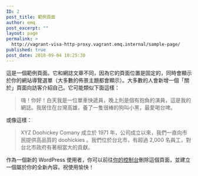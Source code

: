 ```yaml
---
ID: 2
post_title: 範例頁面
author: emq
post_excerpt: ""
layout: page
permalink: >
  http://vagrant-visa-http-proxy.vagrant.emq.internal/sample-page/
published: true
post_date: 2018-09-04 10:25:30
---
```

這是一個範例頁面。它和網誌文章不同，因為它的頁面位置是固定的，同時會顯示於你的網站導覽選單（大多數的佈景主題都會顯示）。大多數的人會新增一個「關於」頁面向訪客介紹自己。它可能類似下面這樣：

<blockquote>嗨！你好！白天我是一位單車快遞員，晚上則是個有抱負的演員，這是我的網誌。我居住在台灣高雄，養了一隻很棒的狗叫小黑，最愛喝台啤。</blockquote>

或像這樣：

<blockquote>XYZ Doohickey Comany 成立於 1971 年，公司成立以來，我們一直向市民提供高品質的 doohickies 。我們位於台北市，有超過 2,000 名員工，對台北市政府有著相當大的貢獻。</blockquote>

作為一個新的 WordPress 使用者，你可以前往<a href="http://vagrant-visa-http-proxy.vagrant.emq.internal/wp-admin/">你的控制台</a>刪除這個頁面，並建立一個屬於你的全新內容。祝使用愉快！